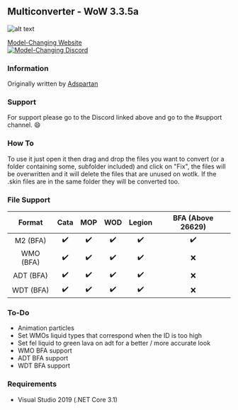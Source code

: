 ## Multiconverter - WoW 3.3.5a
![alt text](https://model-changing.net/uploads/monthly_2018_11/multiconverter.png.41019702af15490606c1909535277383.png)

[Model-Changing Website](https://model-changing.net/)   
[![Model-Changing Discord](https://img.shields.io/discord/407664041016688662.svg?style=flat&logo=discord)](https://discord.gg/mUxPqV)

### Information
Originally written by [Adspartan](https://github.com/Adspartan "Adspartan's Github")

### Support
For support please go to the Discord linked above and go to the #support channel. 😄

### How To
To use it just open it then drag and drop the files you want to convert (or a folder containing some, subfolder included) and click on "Fix", the files will be overwritten and it will delete the files that are unused on wotlk. 
If the .skin files are in the same folder they will be converted too. 

### File Support
| Format   | Cata      | MOP       | WOD       | Legion    | BFA (Above 26629)|
|:--------:|:---------:|:---------:|:---------:|:---------:|:----------------:|
| M2  (BFA)| ✔️        | ✔️        | ✔️        | ✔️        | ✔️               |
| WMO (BFA)| ✔️        | ✔️        | ✔️        | ✔️        | ❌               |
| ADT (BFA)| ✔️        | ✔️        | ✔️        | ✔️        | ❌               |
| WDT (BFA)| ✔️        | ✔️        | ✔️        | ✔️        | ❌               |

### To-Do
* Animation particles
* Set WMOs liquid types that correspond when the ID is too high
* Set fel liquid to green lava on adt for a better / more accurate look
* WMO BFA support
* ADT BFA support
* WDT BFA support

### Requirements
* Visual Studio 2019 (.NET Core 3.1)

